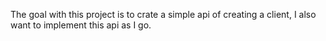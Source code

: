 The goal with this project is to crate a simple api of creating a client, I also want to implement this api as I go.
